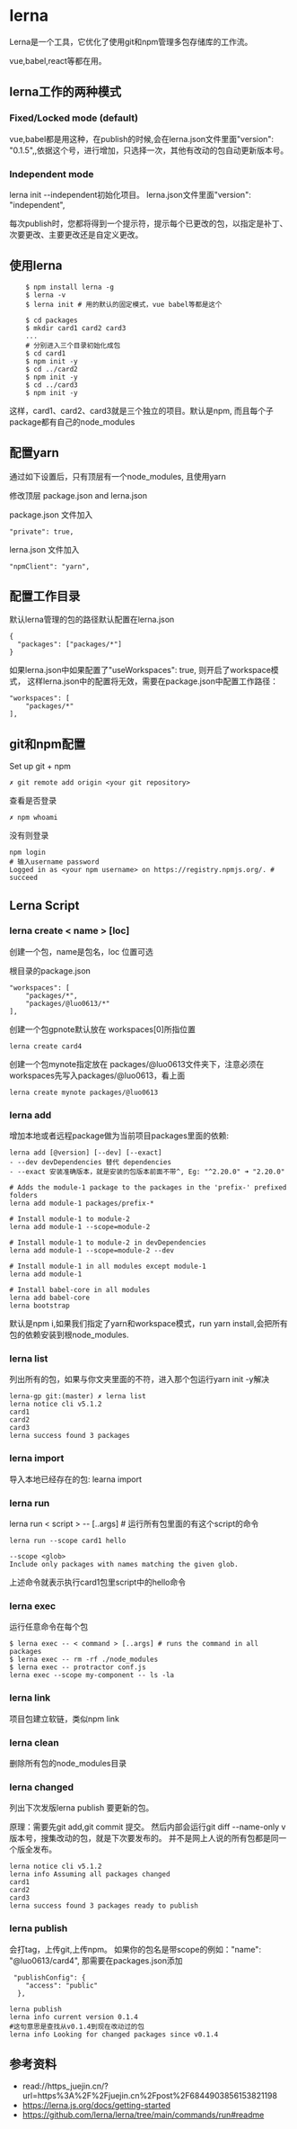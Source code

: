 # lerna

Lerna是一个工具，它优化了使用git和npm管理多包存储库的工作流。

vue,babel,react等都在用。

## lerna工作的两种模式
### Fixed/Locked mode (default)
vue,babel都是用这种，在publish的时候,会在lerna.json文件里面"version": "0.1.5",,依据这个号，进行增加，只选择一次，其他有改动的包自动更新版本号。

### Independent mode
lerna init --independent初始化项目。 lerna.json文件里面"version": "independent",

每次publish时，您都将得到一个提示符，提示每个已更改的包，以指定是补丁、次要更改、主要更改还是自定义更改。


## 使用lerna
```
    $ npm install lerna -g
    $ lerna -v
    $ lerna init # 用的默认的固定模式，vue babel等都是这个
    
    $ cd packages
    $ mkdir card1 card2 card3
    ...
    # 分别进入三个目录初始化成包
    $ cd card1
    $ npm init -y 
    $ cd ../card2
    $ npm init -y
    $ cd ../card3
    $ npm init -y
```
这样，card1、card2、card3就是三个独立的项目。默认是npm, 而且每个子package都有自己的node_modules


## 配置yarn
通过如下设置后，只有顶层有一个node_modules, 且使用yarn

修改顶层 package.json and lerna.json

package.json 文件加入
```
"private": true,
```

lerna.json 文件加入
```
"npmClient": "yarn",
```

## 配置工作目录
默认lerna管理的包的路径默认配置在lerna.json
```
{
  "packages": ["packages/*"]
}
```

如果lerna.json中如果配置了"useWorkspaces": true, 则开启了workspace模式，
这样lerna.json中的配置将无效，需要在package.json中配置工作路径：
```
"workspaces": [
    "packages/*"
],
```

## git和npm配置
Set up git + npm
```
✗ git remote add origin <your git repository>
```

查看是否登录
```
✗ npm whoami
```

没有则登录 
```
npm login 
# 输入username password 
Logged in as <your npm username> on https://registry.npmjs.org/. # succeed
```
  
## Lerna Script
### lerna create < name > [loc]
创建一个包，name是包名，loc 位置可选

根目录的package.json 
```
"workspaces": [
    "packages/*",
    "packages/@luo0613/*"
],
```
  
创建一个包gpnote默认放在 workspaces[0]所指位置
```
lerna create card4 
```

创建一个包mynote指定放在 packages/@luo0613文件夹下，注意必须在workspaces先写入packages/@luo0613，看上面
```
lerna create mynote packages/@luo0613
```

### lerna add
增加本地或者远程package做为当前项目packages里面的依赖:
```
lerna add [@version] [--dev] [--exact]
- --dev devDependencies 替代 dependencies
- --exact 安装准确版本，就是安装的包版本前面不带^, Eg: "^2.20.0" ➜ "2.20.0"
```

```
# Adds the module-1 package to the packages in the 'prefix-' prefixed folders
lerna add module-1 packages/prefix-*

# Install module-1 to module-2
lerna add module-1 --scope=module-2

# Install module-1 to module-2 in devDependencies
lerna add module-1 --scope=module-2 --dev

# Install module-1 in all modules except module-1
lerna add module-1

# Install babel-core in all modules
lerna add babel-core
lerna bootstrap
```
默认是npm i,如果我们指定了yarn和workspace模式，run yarn install,会把所有包的依赖安装到根node_modules.

### lerna list
列出所有的包，如果与你文夹里面的不符，进入那个包运行yarn init -y解决

```
lerna-gp git:(master) ✗ lerna list
lerna notice cli v5.1.2
card1
card2
card3
lerna success found 3 packages
```

### lerna import
导入本地已经存在的包: learna import <your pkg path>

### lerna run
lerna run < script > -- [..args] # 运行所有包里面的有这个script的命令
```
lerna run --scope card1 hello

--scope <glob>
Include only packages with names matching the given glob.
```
上述命令就表示执行card1包里script中的hello命令


### lerna exec
运行任意命令在每个包
```
$ lerna exec -- < command > [..args] # runs the command in all packages
$ lerna exec -- rm -rf ./node_modules
$ lerna exec -- protractor conf.js
lerna exec --scope my-component -- ls -la
```

### lerna link
项目包建立软链，类似npm link

### lerna clean
删除所有包的node_modules目录


### lerna changed
列出下次发版lerna publish 要更新的包。

原理：需要先git add,git commit 提交。 
然后内部会运行git diff --name-only v版本号，搜集改动的包，就是下次要发布的。
并不是网上人说的所有包都是同一个版全发布。
```
lerna notice cli v5.1.2
lerna info Assuming all packages changed
card1
card2
card3
lerna success found 3 packages ready to publish
```


### lerna publish
会打tag，上传git,上传npm。 如果你的包名是带scope的例如："name": "@luo0613/card4", 那需要在packages.json添加
```
 "publishConfig": {
    "access": "public"
  },
```

```
lerna publish 
lerna info current version 0.1.4
#这句意思是查找从v0.1.4到现在改动过的包
lerna info Looking for changed packages since v0.1.4 
```


## 参考资料
- read://https_juejin.cn/?url=https%3A%2F%2Fjuejin.cn%2Fpost%2F6844903856153821198
- https://lerna.js.org/docs/getting-started
- https://github.com/lerna/lerna/tree/main/commands/run#readme